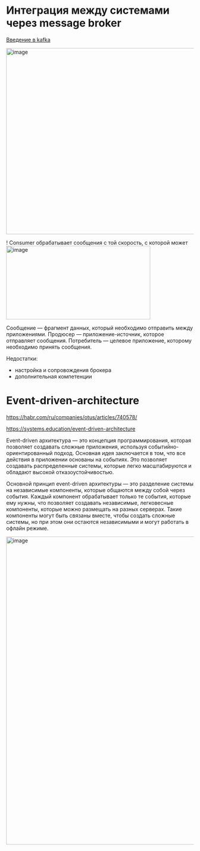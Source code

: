 # Интеграция между системами через message broker
[Введение в kafka](https://www.youtube.com/watch?v=hbseyn-CfXY&t=1043s)

<img width="1525" height="498" alt="image" src="https://github.com/user-attachments/assets/13593cf9-5d54-4f41-8029-c38b3d7f3170" />

! Consumer обрабатывает сообщения с той скорость, с которой может 
<img width="387" height="197" alt="image" src="https://github.com/user-attachments/assets/1b199c84-77d4-4fe9-a03a-f6aeef12070c" />

Сообщение — фрагмент данных, который необходимо отправить между приложениями.
Продюсер — приложение-источник, которое отправляет сообщения.
Потребитель — целевое приложение, которому необходимо принять сообщения.

Недостатки: 
- настройка и сопровождения брокера
- дополнительная компетенции

# Event-driven-architecture
<https://habr.com/ru/companies/otus/articles/740578/>

<https://systems.education/event-driven-architecture>

Event-driven архитектура — это концепция программирования, которая позволяет создавать сложные приложения, используя событийно-ориентированный подход. Основная идея заключается в том, что все действия в приложении основаны на событиях. Это позволяет создавать распределенные системы, которые легко масштабируются и обладают высокой отказоустойчивостью.

Основной принцип event-driven архитектуры — это разделение системы на независимые компоненты, которые общаются между собой через события. Каждый компонент обрабатывает только те события, которые ему нужны, что позволяет создавать независимые, легковесные компоненты, которые можно размещать на разных серверах. Такие компоненты могут быть связаны вместе, чтобы создать сложные системы, но при этом они остаются независимыми и могут работать в офлайн режиме.

<img width="1683" height="824" alt="image" src="https://github.com/user-attachments/assets/c252b6bb-dd06-4f3a-b1c1-39273814bc91" />



